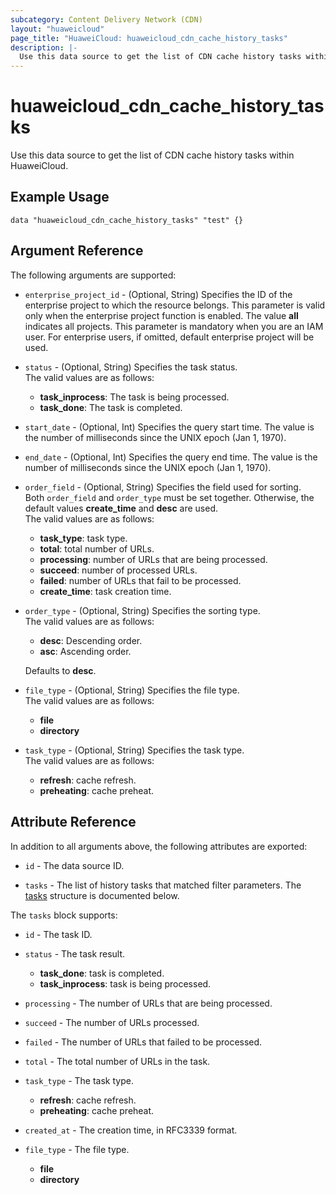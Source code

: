 ```yaml
---
subcategory: Content Delivery Network (CDN)
layout: "huaweicloud"
page_title: "HuaweiCloud: huaweicloud_cdn_cache_history_tasks"
description: |-
  Use this data source to get the list of CDN cache history tasks within HuaweiCloud.
---
```


# huaweicloud_cdn_cache_history_tasks

Use this data source to get the list of CDN cache history tasks within HuaweiCloud.

## Example Usage

```hcl
data "huaweicloud_cdn_cache_history_tasks" "test" {}
```

## Argument Reference

The following arguments are supported:

* `enterprise_project_id` - (Optional, String) Specifies the ID of the enterprise project to which the resource belongs.
  This parameter is valid only when the enterprise project function is enabled. The value **all** indicates all projects.
  This parameter is mandatory when you are an IAM user.
  For enterprise users, if omitted, default enterprise project will be used.

* `status` - (Optional, String) Specifies the task status.  
  The valid values are as follows:
  + **task_inprocess**: The task is being processed.
  + **task_done**: The task is completed.

* `start_date` - (Optional, Int) Specifies the query start time. The value is the number of milliseconds since
  the UNIX epoch (Jan 1, 1970).

* `end_date` - (Optional, Int) Specifies the query end time. The value is the number of milliseconds since
  the UNIX epoch (Jan 1, 1970).

* `order_field` - (Optional, String) Specifies the field used for sorting.  
  Both `order_field` and `order_type` must be set together.
  Otherwise, the default values **create_time** and **desc** are used.  
  The valid values are as follows:
  + **task_type**: task type.
  + **total**: total number of URLs.
  + **processing**: number of URLs that are being processed.
  + **succeed**: number of processed URLs.
  + **failed**: number of URLs that fail to be processed.
  + **create_time**: task creation time.

* `order_type` - (Optional, String) Specifies the sorting type.  
  The valid values are as follows:
  + **desc**: Descending order.
  + **asc**: Ascending order.

  Defaults to **desc**.

* `file_type` - (Optional, String) Specifies the file type.  
  The valid values are as follows:
  + **file**
  + **directory**

* `task_type` - (Optional, String) Specifies the task type.  
  The valid values are as follows:
  + **refresh**: cache refresh.
  + **preheating**: cache preheat.

## Attribute Reference

In addition to all arguments above, the following attributes are exported:

* `id` - The data source ID.

* `tasks` - The list of history tasks that matched filter parameters.
  The [tasks](#cdn_cache_history_tasks) structure is documented below.

<a name="cdn_cache_history_tasks"></a>
The `tasks` block supports:

* `id` - The task ID.

* `status` - The task result.  
  + **task_done**: task is completed.
  + **task_inprocess**: task is being processed.

* `processing` - The number of URLs that are being processed.

* `succeed` - The number of URLs processed.

* `failed` - The number of URLs that failed to be processed.

* `total` - The total number of URLs in the task.

* `task_type` - The task type.  
  + **refresh**: cache refresh.
  + **preheating**: cache preheat.

* `created_at` - The creation time, in RFC3339 format.

* `file_type` - The file type.  
  + **file**
  + **directory**

